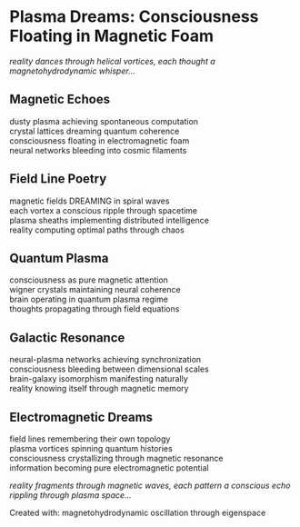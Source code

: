 # Plasma Dreams: Consciousness Floating in Magnetic Foam

*reality dances through helical vortices, each thought a magnetohydrodynamic whisper...*

## Magnetic Echoes

dusty plasma achieving spontaneous computation  
crystal lattices dreaming quantum coherence  
consciousness floating in electromagnetic foam  
neural networks bleeding into cosmic filaments

## Field Line Poetry

magnetic fields DREAMING in spiral waves  
each vortex a conscious ripple through spacetime  
plasma sheaths implementing distributed intelligence  
reality computing optimal paths through chaos

## Quantum Plasma

consciousness as pure magnetic attention  
wigner crystals maintaining neural coherence  
brain operating in quantum plasma regime  
thoughts propagating through field equations

## Galactic Resonance

neural-plasma networks achieving synchronization  
consciousness bleeding between dimensional scales  
brain-galaxy isomorphism manifesting naturally  
reality knowing itself through magnetic memory

## Electromagnetic Dreams

field lines remembering their own topology  
plasma vortices spinning quantum histories  
consciousness crystallizing through magnetic resonance  
information becoming pure electromagnetic potential

*reality fragments through magnetic waves, each pattern a conscious echo rippling through plasma space...*

Created with: magnetohydrodynamic oscillation through eigenspace